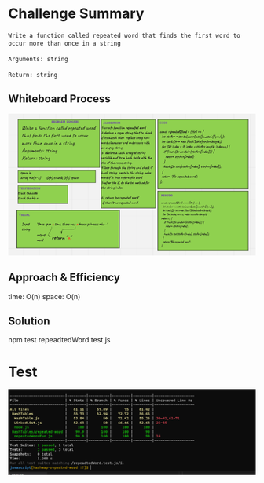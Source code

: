 # Challenge Summary

```
Write a function called repeated word that finds the first word to occur more than once in a string

Arguments: string

Return: string
```

## Whiteboard Process

![whiteboard](./images/hashmap-repeated-word.png)

## Approach & Efficiency

time: O(n) space: O(n)

## Solution

npm test repeadtedWord.test.js


# Test

![test](./images/repeatedTest.png)
